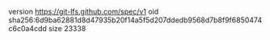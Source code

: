 version https://git-lfs.github.com/spec/v1
oid sha256:6d9ba62881d8d47935b20f14a5f5d207ddedb9568d7b8f9f6850474c6c0a4cdd
size 23338
